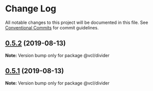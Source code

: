 # Change Log

All notable changes to this project will be documented in this file.
See [Conventional Commits](https://conventionalcommits.org) for commit guidelines.

## [0.5.2](https://github.com/vcl/divider/compare/v0.5.1...v0.5.2) (2019-08-13)

**Note:** Version bump only for package @vcl/divider





## [0.5.1](https://github.com/vcl/divider/compare/v0.5.0...v0.5.1) (2019-08-13)

**Note:** Version bump only for package @vcl/divider
